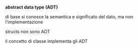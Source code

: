 **abstract data type (ADT)**

di base si conosce la semantica e significato del dato, ma non l'implementazione

structs non sono ADT

il concetto di classe implementa gli ADT
